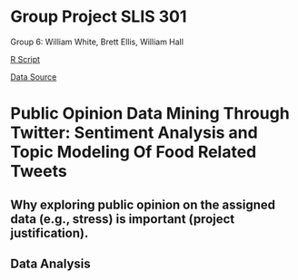 # Group Project SLIS 301
Group 6:
William White,
Brett Ellis,
William Hall

[R Script](/SLIS301projectGroup6.R)

[Data Source](/Tweets-food.txt)

# Public Opinion Data Mining Through Twitter: Sentiment Analysis and Topic Modeling Of Food Related Tweets


## Why exploring public opinion on the assigned data (e.g., stress) is important (project justification).



## Data Analysis
